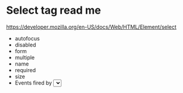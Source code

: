 
# Select tag read me

https://developer.mozilla.org/en-US/docs/Web/HTML/Element/select

* autofocus
* disabled
* form
* multiple
* name
* required
* size
* Events fired by <select>: change, input.
